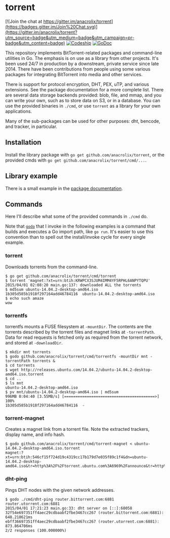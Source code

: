 # torrent

[![Join the chat at https://gitter.im/anacrolix/torrent](https://badges.gitter.im/Join%20Chat.svg)](https://gitter.im/anacrolix/torrent?utm_source=badge&utm_medium=badge&utm_campaign=pr-badge&utm_content=badge)
[![Codeship](https://www.codeship.io/projects/a2811d30-b0ce-0132-8983-5e604f7ebe37/status)](https://codeship.com/projects/69674)
[![GoDoc](https://godoc.org/github.com/anacrolix/torrent?status.svg)](https://godoc.org/github.com/anacrolix/torrent)

This repository implements BitTorrent-related packages and command-line utilities in Go. The emphasis is on use as a library from other projects. It's been used 24/7 in production by a downstream, private service since late 2014. There have been contributions from people using some various packages for integrating BitTorrent into media and other services.

There is support for protocol encryption, DHT, PEX, uTP, and various extensions. See the package documentation for a more complete list. There are several data storage backends provided: blob, file, and mmap, and you can write your own, such as to store data on S3, or in a database. You can use the provided binaries in `./cmd`, or use `torrent` as a library for your own applications.

Many of the sub-packages can be used for other purposes: dht, bencode, and tracker, in particular.

## Installation

Install the library package with `go get github.com/anacrolix/torrent`, or the provided cmds with `go get github.com/anacrolix/torrent/cmd/...`.

## Library example

There is a small example in the [package documentation](https://godoc.org/github.com/anacrolix/torrent).

## Commands

Here I'll describe what some of the provided commands in `./cmd` do.

Note that [`godo`](https://github.com/anacrolix/godo) that I invoke in the following examples is a command that builds and executes a Go import path, like `go run`. It's easier to use this convention than to spell out the install/invoke cycle for every single example.

### torrent

Downloads torrents from the command-line.

	$ go get github.com/anacrolix/torrent/cmd/torrent
	$ torrent 'magnet:?xt=urn:btih:KRWPCX3SJUM4IMM4YF5RPHL6ANPYTQPU'
    2015/04/01 02:08:20 main.go:137: downloaded ALL the torrents
    $ md5sum ubuntu-14.04.2-desktop-amd64.iso
    1b305d585b1918f297164add46784116  ubuntu-14.04.2-desktop-amd64.iso
    $ echo such amaze
    wow

### torrentfs

torrentfs mounts a FUSE filesystem at `-mountDir`. The contents are the torrents described by the torrent files and magnet links at `-torrentPath`. Data for read requests is fetched only as required from the torrent network, and stored at `-downloadDir`.

    $ mkdir mnt torrents
    $ godo github.com/anacrolix/torrent/cmd/torrentfs -mountDir mnt -torrentPath torrents &
    $ cd torrents
    $ wget http://releases.ubuntu.com/14.04.2/ubuntu-14.04.2-desktop-amd64.iso.torrent
    $ cd ..
    $ ls mnt
    ubuntu-14.04.2-desktop-amd64.iso
    $ pv mnt/ubuntu-14.04.2-desktop-amd64.iso | md5sum
    996MB 0:04:40 [3.55MB/s] [========================================>] 100%
    1b305d585b1918f297164add46784116  -

### torrent-magnet

Creates a magnet link from a torrent file. Note the extracted trackers, display name, and info hash.

    $ godo github.com/anacrolix/torrent/cmd/torrent-magnet < ubuntu-14.04.2-desktop-amd64.iso.torrent
	magnet:?xt=urn:btih:546cf15f724d19c4319cc17b179d7e035f89c1f4&dn=ubuntu-14.04.2-desktop-amd64.iso&tr=http%3A%2F%2Ftorrent.ubuntu.com%3A6969%2Fannounce&tr=http%3A%2F%2Fipv6.torrent.ubuntu.com%3A6969%2Fannounce

### dht-ping

Pings DHT nodes with the given network addresses.

    $ godo ./cmd/dht-ping router.bittorrent.com:6881 router.utorrent.com:6881
    2015/04/01 17:21:23 main.go:33: dht server on [::]:60058
    32f54e697351ff4aec29cdbaabf2fbe3467cc267 (router.bittorrent.com:6881): 648.218621ms
    ebff36697351ff4aec29cdbaabf2fbe3467cc267 (router.utorrent.com:6881): 873.864706ms
    2/2 responses (100.000000%)

